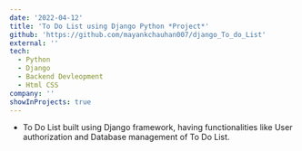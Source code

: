```yaml
---
date: '2022-04-12'
title: 'To Do List using Django Python *Project*'
github: 'https://github.com/mayankchauhan007/django_To_do_List'
external: ''
tech:
  - Python
  - Django
  - Backend Devleopment
  - Html CSS
company: ''
showInProjects: true
---
```


- To Do List built using Django framework, having functionalities like User authorization and Database management of To Do List.
